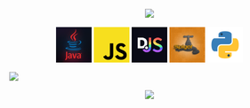 <p align="center">
    <img src="https://capsule-render.vercel.app/api?type=waving&color=timeGradient&height=200&text=J4C0B3Y&reversal=true&animation=fadeIn&fontAlignY=35">
</p>

<p align="center">
    <code><img title="Java" src="https://raw.githubusercontent.com/j4c0b3y/j4c0b3y/main/image/java.png" width="64" alt=""></code>
    <code><img title="JavaScript" src="https://raw.githubusercontent.com/j4c0b3y/j4c0b3y/main/image/javascript.svg" width="64" alt=""></code>
    <code><img title="DiscordJS" src="https://raw.githubusercontent.com/j4c0b3y/j4c0b3y/main/image/discordjs.png" width="64" alt=""></code>
    <code><img title="Spigot" src="https://raw.githubusercontent.com/j4c0b3y/j4c0b3y/main/image/spigot.png" width="64" alt=""></code>
    <code><img title="Python" src="https://raw.githubusercontent.com/j4c0b3y/j4c0b3y/main/image/python.svg" width="64" alt=""></code>
</p>




<img src="https://github-readme-stats.vercel.app/api?username=J4C0B3Y&show_icons=true&hide_border=true&title_color=c792ea&icon_color=89dcfe&count_private=true&bg_color=0d1117&text_color=d9d9d9">

<p align="center">
    <img src="https://capsule-render.vercel.app/api?type=waving&color=timeGradient&section=footer">
</p>
